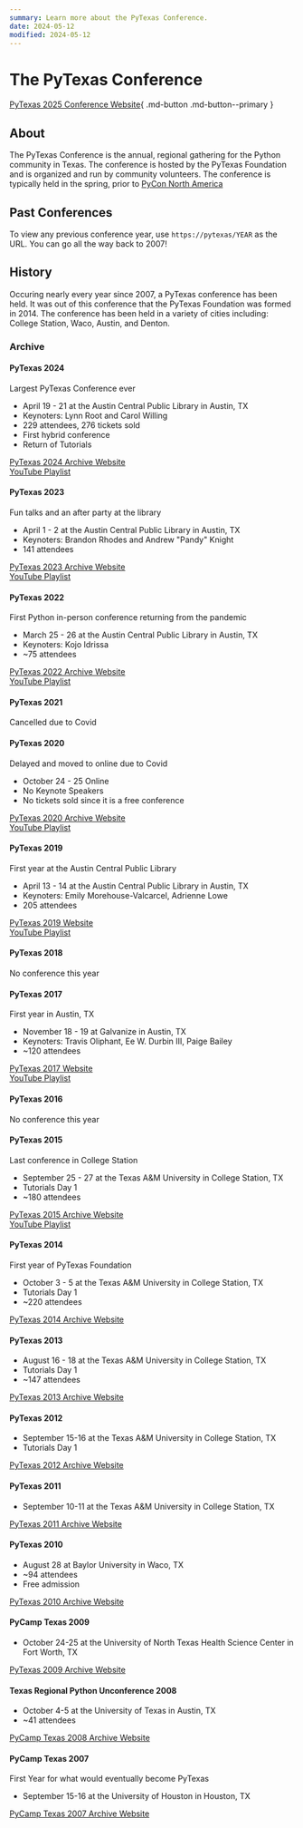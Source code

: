 ```yaml
---
summary: Learn more about the PyTexas Conference.
date: 2024-05-12
modified: 2024-05-12
---
```


# The PyTexas Conference

[PyTexas 2025 Conference Website](https://www.pytexas.org/2025){ .md-button .md-button--primary }

## About

The PyTexas Conference is the annual, regional gathering for the Python community 
in Texas. The conference is hosted by the PyTexas Foundation and is organized 
and run by community volunteers. The conference is typically held in the spring,
prior to [PyCon North America](https://us.pycon.org)

## Past Conferences

To view any previous conference year, use `https://pytexas/YEAR` as the URL. You can
go all the way back to 2007!

## History
Occuring nearly every year since 2007, a PyTexas conference has been held. It was 
out of this conference that the PyTexas Foundation was formed in 2014. The conference
has been held in a variety of cities including: College Station, Waco, Austin,
and Denton.

### Archive

#### PyTexas 2024
Largest PyTexas Conference ever

- April 19 - 21 at the Austin Central Public Library in Austin, TX
- Keynoters: Lynn Root and Carol Willing
- 229 attendees, 276 tickets sold
- First hybrid conference
- Return of Tutorials

[PyTexas 2024 Archive Website](https://pytexas.org/2024)  
[YouTube Playlist](https://www.youtube.com/playlist?list=PL0MRiRrXAvRjMAfx42eiokiAmfclUX-6S)

#### PyTexas 2023
Fun talks and an after party at the library

- April 1 - 2 at the Austin Central Public Library in Austin, TX
- Keynoters: Brandon Rhodes and Andrew "Pandy" Knight
- 141 attendees

[PyTexas 2023 Archive Website](https://pytexas.org/2023)  
[YouTube Playlist](https://www.youtube.com/playlist?list=PL0MRiRrXAvRhiru4h8fVF987v5tdLlr1X)

#### PyTexas 2022
First Python in-person conference returning from the pandemic

- March 25 - 26 at the Austin Central Public Library in Austin, TX
- Keynoters: Kojo Idrissa
- ~75 attendees

[PyTexas 2022 Archive Website](https://pytexas.org/2022/)  
[YouTube Playlist](https://www.youtube.com/playlist?list=PL0MRiRrXAvRhuVf-g4o3IO0jmpLQgubZK)

#### PyTexas 2021
Cancelled due to Covid

#### PyTexas 2020
Delayed and moved to online due to Covid

- October 24 - 25 Online
- No Keynote Speakers
- No tickets sold since it is a free conference

[PyTexas 2020 Archive Website](https://pytexas.org/2020)  
[YouTube Playlist](https://www.youtube.com/watch?v=FdXS-NpxtSo&list=PL0MRiRrXAvRgAFCdfHUcw8PNPqS7ux_BK)

#### PyTexas 2019
First year at the Austin Central Public Library

- April 13 - 14 at the Austin Central Public Library in Austin, TX
- Keynoters: Emily Morehouse-Valcarcel, Adrienne Lowe
- 205 attendees

[PyTexas 2019 Website](https://2019.pytexas.org/)  
[YouTube Playlist](https://www.youtube.com/playlist?list=PL0MRiRrXAvRgQXU8_8rjsgpE4EQaWc2so)

#### PyTexas 2018
No conference this year

#### PyTexas 2017
First year in Austin, TX

- November 18 - 19 at Galvanize in Austin, TX
- Keynoters: Travis Oliphant, Ee W. Durbin III, Paige Bailey
- ~120 attendees

[PyTexas 2017 Website](https://2017.pytexas.org/)  
[YouTube Playlist](https://www.youtube.com/playlist?list=PL0MRiRrXAvRiwQUUwTTh5g8rhbQyYlubo)

#### PyTexas 2016
No conference this year

#### PyTexas 2015
Last conference in College Station

- September 25 - 27 at the Texas A&M University in College Station, TX
- Tutorials Day 1
- ~180 attendees

[PyTexas 2015 Archive Website](https://pytexas.org/2015/)  
[YouTube Playlist](https://www.youtube.com/playlist?list=PL0MRiRrXAvRggP9ge7T_FCkYWZVAy_KEX)

#### PyTexas 2014
First year of PyTexas Foundation

- October 3 - 5 at the Texas A&M University in College Station, TX
- Tutorials Day 1
- ~220 attendees

[PyTexas 2014 Archive Website](https://pytexas.org/2014/)

#### PyTexas 2013

- August 16 - 18 at the Texas A&M University in College Station, TX
- Tutorials Day 1
- ~147 attendees

[PyTexas 2013 Archive Website](https://pytexas.org/2013/)

#### PyTexas 2012

- September 15-16 at the Texas A&M University in College Station, TX
- Tutorials Day 1

[PyTexas 2012 Archive Website](https://web.archive.org/web/20121119035342/http://www.pytexas.org/2012/)

#### PyTexas 2011

- September 10-11 at the Texas A&M University in College Station, TX

[PyTexas 2011 Archive Website](https://web.archive.org/web/20110923123355/http://www.pytexas.org/2011/)

#### PyTexas 2010

- August 28 at Baylor University in Waco, TX
- ~94 attendees
- Free admission

[PyTexas 2010 Archive Website](https://web.archive.org/web/20100820002737/http://pytexas.org/PyTexasHome)

#### PyCamp Texas 2009

- October 24-25 at the University of North Texas Health Science Center in Fort Worth, TX

[PyTexas 2009 Archive Website](http://web.archive.org/web/20091115065924/http://pycamp.python.org/Texas/HomePage)

#### Texas Regional Python Unconference 2008

- October 4-5 at the University of Texas in Austin, TX
- ~41 attendees

[PyCamp Texas 2008 Archive Website](http://web.archive.org/web/20081218000930/http://scipy.org/TXUncon2008)

#### PyCamp Texas 2007
First Year for what would eventually become PyTexas

- September 15-16 at the University of Houston in Houston, TX

[PyCamp Texas 2007 Archive Website](http://web.archive.org/web/20071212120001/http://pycamp.python.org/Texas/HomePage)

